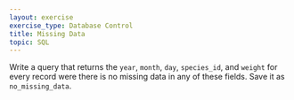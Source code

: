 ```yaml
---
layout: exercise
exercise_type: Database Control
title: Missing Data
topic: SQL
---
```


Write a query that returns the `year`, `month`, `day`, `species_id`, and 
`weight` for every record were there is no missing data in any of these fields. 
Save it as `no_missing_data`.
